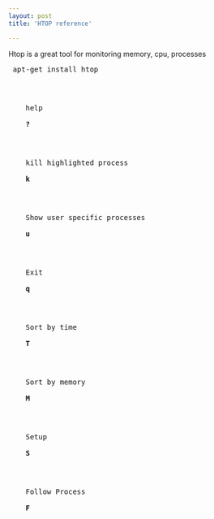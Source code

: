 ```yaml
---
layout: post
title: 'HTOP reference'

---
```



Htop is a great tool for monitoring memory, cpu, processes
<pre> apt-get install htop </pre>

<pre> 
<p>
	help <br />
	<strong>?</strong>
</p>
<p>
	kill highlighted process<br />
	<strong>k</strong>
</p>
<p>
	Show user specific processes<br />
	<strong>u</strong>
</p>
<p>
	Exit<br />
	<strong>q</strong>
</p>
<p>
	Sort by time<br />
	<strong>T</strong>
</p>
<p>
	Sort by memory<br />
	<strong>M</strong>
</p>
<p>
	Setup<br />
	<strong>S</strong>
</p>
<p>
	Follow Process<br />
	<strong>F</strong>
</p>
